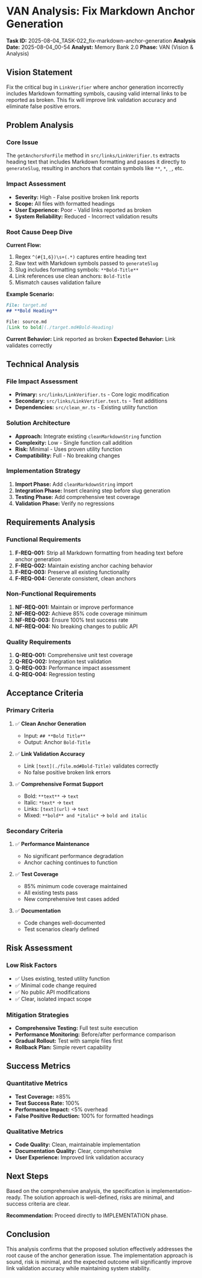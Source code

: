 # VAN Analysis: Fix Markdown Anchor Generation

**Task ID:** 2025-08-04_TASK-022_fix-markdown-anchor-generation
**Analysis Date:** 2025-08-04_00-54
**Analyst:** Memory Bank 2.0
**Phase:** VAN (Vision & Analysis)

## Vision Statement

Fix the critical bug in `LinkVerifier` where anchor generation incorrectly includes Markdown formatting symbols, causing valid internal links to be reported as broken. This fix will improve link validation accuracy and eliminate false positive errors.

## Problem Analysis

### Core Issue
The `getAnchorsForFile` method in `src/links/LinkVerifier.ts` extracts heading text that includes Markdown formatting and passes it directly to `generateSlug`, resulting in anchors that contain symbols like `**`, `*`, `_`, etc.

### Impact Assessment
- **Severity:** High - False positive broken link reports
- **Scope:** All files with formatted headings
- **User Experience:** Poor - Valid links reported as broken
- **System Reliability:** Reduced - Incorrect validation results

### Root Cause Deep Dive

**Current Flow:**
1. Regex `^(#{1,6})\s+(.*)` captures entire heading text
2. Raw text with Markdown symbols passed to `generateSlug`
3. Slug includes formatting symbols: `**Bold-Title**`
4. Link references use clean anchors: `Bold-Title`
5. Mismatch causes validation failure

**Example Scenario:**
```markdown
File: target.md
## **Bold Heading**

File: source.md
[Link to bold](./target.md#Bold-Heading)
```

**Current Behavior:** Link reported as broken
**Expected Behavior:** Link validates correctly

## Technical Analysis

### File Impact Assessment
- **Primary:** `src/links/LinkVerifier.ts` - Core logic modification
- **Secondary:** `src/links/LinkVerifier.test.ts` - Test additions
- **Dependencies:** `src/clean_mr.ts` - Existing utility function

### Solution Architecture
- **Approach:** Integrate existing `cleanMarkdownString` function
- **Complexity:** Low - Single function call addition
- **Risk:** Minimal - Uses proven utility function
- **Compatibility:** Full - No breaking changes

### Implementation Strategy
1. **Import Phase:** Add `cleanMarkdownString` import
2. **Integration Phase:** Insert cleaning step before slug generation
3. **Testing Phase:** Add comprehensive test coverage
4. **Validation Phase:** Verify no regressions

## Requirements Analysis

### Functional Requirements
1. **F-REQ-001:** Strip all Markdown formatting from heading text before anchor generation
2. **F-REQ-002:** Maintain existing anchor caching behavior
3. **F-REQ-003:** Preserve all existing functionality
4. **F-REQ-004:** Generate consistent, clean anchors

### Non-Functional Requirements
1. **NF-REQ-001:** Maintain or improve performance
2. **NF-REQ-002:** Achieve 85% code coverage minimum
3. **NF-REQ-003:** Ensure 100% test success rate
4. **NF-REQ-004:** No breaking changes to public API

### Quality Requirements
1. **Q-REQ-001:** Comprehensive unit test coverage
2. **Q-REQ-002:** Integration test validation
3. **Q-REQ-003:** Performance impact assessment
4. **Q-REQ-004:** Regression testing

## Acceptance Criteria

### Primary Criteria
1. ✅ **Clean Anchor Generation**
   - Input: `## **Bold Title**`
   - Output: Anchor `Bold-Title`

2. ✅ **Link Validation Accuracy**
   - Link `[text](./file.md#Bold-Title)` validates correctly
   - No false positive broken link errors

3. ✅ **Comprehensive Format Support**
   - Bold: `**text**` → `text`
   - Italic: `*text*` → `text`
   - Links: `[text](url)` → `text`
   - Mixed: `**bold** and *italic*` → `bold and italic`

### Secondary Criteria
1. ✅ **Performance Maintenance**
   - No significant performance degradation
   - Anchor caching continues to function

2. ✅ **Test Coverage**
   - 85% minimum code coverage maintained
   - All existing tests pass
   - New comprehensive test cases added

3. ✅ **Documentation**
   - Code changes well-documented
   - Test scenarios clearly defined

## Risk Assessment

### Low Risk Factors
- ✅ Uses existing, tested utility function
- ✅ Minimal code change required
- ✅ No public API modifications
- ✅ Clear, isolated impact scope

### Mitigation Strategies
- **Comprehensive Testing:** Full test suite execution
- **Performance Monitoring:** Before/after performance comparison
- **Gradual Rollout:** Test with sample files first
- **Rollback Plan:** Simple revert capability

## Success Metrics

### Quantitative Metrics
- **Test Coverage:** ≥85%
- **Test Success Rate:** 100%
- **Performance Impact:** <5% overhead
- **False Positive Reduction:** 100% for formatted headings

### Qualitative Metrics
- **Code Quality:** Clean, maintainable implementation
- **Documentation Quality:** Clear, comprehensive
- **User Experience:** Improved link validation accuracy

## Next Steps

Based on the comprehensive analysis, the specification is implementation-ready. The solution approach is well-defined, risks are minimal, and success criteria are clear.

**Recommendation:** Proceed directly to IMPLEMENTATION phase.

## Conclusion

This analysis confirms that the proposed solution effectively addresses the root cause of the anchor generation issue. The implementation approach is sound, risk is minimal, and the expected outcome will significantly improve link validation accuracy while maintaining system stability.
